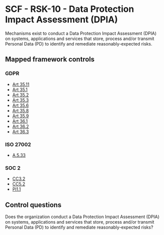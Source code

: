 # SCF - RSK-10 - Data Protection Impact Assessment (DPIA)
Mechanisms exist to conduct a Data Protection Impact Assessment (DPIA) on systems, applications and services that store, process and/or transmit Personal Data (PD) to identify and remediate reasonably-expected risks.
## Mapped framework controls
### GDPR
- [Art 35.11](../gdpr/art35.md#Article-3511)
- [Art 35.1](../gdpr/art35.md#Article-351)
- [Art 35.2](../gdpr/art35.md#Article-352)
- [Art 35.3](../gdpr/art35.md#Article-353)
- [Art 35.6](../gdpr/art35.md#Article-356)
- [Art 35.8](../gdpr/art35.md#Article-358)
- [Art 35.9](../gdpr/art35.md#Article-359)
- [Art 36.1 ](../gdpr/art36.md#Article-361-)
- [Art 36.2](../gdpr/art36.md#Article-362)
- [Art 36.3](../gdpr/art36.md#Article-363)
  
### ISO 27002
- [A.5.33](../iso27002/a-5.md#a533)
  
### SOC 2
- [CC3.2](../soc2/cc32.md)
- [CC5.2](../soc2/cc52.md)
- [PI1.1](../soc2/pi11.md)
  
## Control questions
Does the organization conduct a Data Protection Impact Assessment (DPIA) on systems, applications and services that store, process and/or transmit Personal Data (PD) to identify and remediate reasonably-expected risks?
  